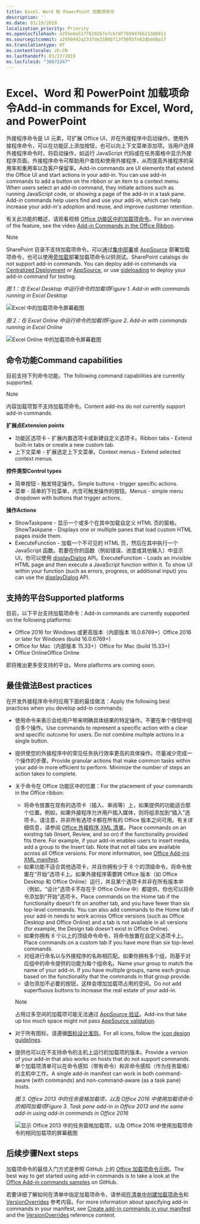 ```yaml
---
title: Excel、Word 和 PowerPoint 加载项命令
description: ''
ms.date: 03/19/2019
localization_priority: Priority
ms.openlocfilehash: e255e6e517f6292b7e7cb7df7b59476b21306911
ms.sourcegitcommit: a2950492a2337de3180b713f5693fe82dbdd6a17
ms.translationtype: HT
ms.contentlocale: zh-CN
ms.lasthandoff: 03/27/2019
ms.locfileid: "30872247"
---
```

# <a name="add-in-commands-for-excel-word-and-powerpoint"></a><span data-ttu-id="08796-102">Excel、Word 和 PowerPoint 加载项命令</span><span class="sxs-lookup"><span data-stu-id="08796-102">Add-in commands for Excel, Word, and PowerPoint</span></span>

<span data-ttu-id="08796-p101">外接程序命令是 UI 元素，可扩展 Office UI，并在外接程序中启动操作。使用外接程序命令，可以在功能区上添加按钮，也可以向上下文菜单添加项。当用户选择外接程序命令时，将启动操作，如运行 JavaScript 代码或在任务窗格中显示外接程序页面。外接程序命令可帮助用户查找和使用外接程序，从而提高外接程序的采用率和重用率以及客户保留率。</span><span class="sxs-lookup"><span data-stu-id="08796-p101">Add-in commands are UI elements that extend the Office UI and start actions in your add-in. You can use add-in commands to add a button on the ribbon or an item to a context menu. When users select an add-in command, they initiate actions such as running JavaScript code, or showing a page of the add-in in a task pane. Add-in commands help users find and use your add-in, which can help increase your add-in's adoption and reuse, and improve customer retention.</span></span>

<span data-ttu-id="08796-107">有关此功能的概述，请观看视频 [Office 功能区中的加载项命令](https://channel9.msdn.com/events/Build/2016/P551)。</span><span class="sxs-lookup"><span data-stu-id="08796-107">For an overview of the feature, see the video [Add-in Commands in the Office Ribbon](https://channel9.msdn.com/events/Build/2016/P551).</span></span>

> [!NOTE]
> <span data-ttu-id="08796-p102">SharePoint 目录不支持加载项命令。可以通过[集中部署](../publish/centralized-deployment.md)或 [AppSource](/office/dev/store/submit-to-the-office-store) 部署加载项命令，也可以使用[旁加载](../testing/create-a-network-shared-folder-catalog-for-task-pane-and-content-add-ins.md)部署加载项命令以供测试。</span><span class="sxs-lookup"><span data-stu-id="08796-p102">SharePoint catalogs do not support add-in commands. You can deploy add-in commands via [Centralized Deployment](../publish/centralized-deployment.md) or [AppSource](/office/dev/store/submit-to-the-office-store), or use [sideloading](../testing/create-a-network-shared-folder-catalog-for-task-pane-and-content-add-ins.md) to deploy your add-in command for testing.</span></span> 

<span data-ttu-id="08796-110">*图 1：在 Excel Desktop 中运行命令的加载项*</span><span class="sxs-lookup"><span data-stu-id="08796-110">*Figure 1. Add-in with commands running in Excel Desktop*</span></span>

![Excel 中的加载项命令屏幕截图](../images/add-in-commands-1.png)

<span data-ttu-id="08796-112">*图 2：在 Excel Online 中运行命令的加载项*</span><span class="sxs-lookup"><span data-stu-id="08796-112">*Figure 2. Add-in with commands running in Excel Online*</span></span>

![Excel Online 中的加载项命令屏幕截图](../images/add-in-commands-2.png)

## <a name="command-capabilities"></a><span data-ttu-id="08796-114">命令功能</span><span class="sxs-lookup"><span data-stu-id="08796-114">Command capabilities</span></span>

<span data-ttu-id="08796-115">目前支持下列命令功能。</span><span class="sxs-lookup"><span data-stu-id="08796-115">The following command capabilities are currently supported.</span></span>

> [!NOTE]
> <span data-ttu-id="08796-116">内容加载项暂不支持加载项命令。</span><span class="sxs-lookup"><span data-stu-id="08796-116">Content add-ins do not currently support add-in commands.</span></span>

<span data-ttu-id="08796-117">**扩展点**</span><span class="sxs-lookup"><span data-stu-id="08796-117">**Extension points**</span></span>

- <span data-ttu-id="08796-118">功能区选项卡 - 扩展内置选项卡或新建自定义选项卡。</span><span class="sxs-lookup"><span data-stu-id="08796-118">Ribbon tabs - Extend built-in tabs or create a new custom tab.</span></span>
- <span data-ttu-id="08796-119">上下文菜单 - 扩展选定上下文菜单。</span><span class="sxs-lookup"><span data-stu-id="08796-119">Context menus - Extend selected context menus.</span></span>

<span data-ttu-id="08796-120">**控件类型**</span><span class="sxs-lookup"><span data-stu-id="08796-120">**Control types**</span></span>

- <span data-ttu-id="08796-121">简单按钮 - 触发特定操作。</span><span class="sxs-lookup"><span data-stu-id="08796-121">Simple buttons - trigger specific actions.</span></span>
- <span data-ttu-id="08796-122">菜单 - 简单的下拉菜单，内含可触发操作的按钮。</span><span class="sxs-lookup"><span data-stu-id="08796-122">Menus - simple menu dropdown with buttons that trigger actions.</span></span>

<span data-ttu-id="08796-123">**操作**</span><span class="sxs-lookup"><span data-stu-id="08796-123">**Actions**</span></span>

- <span data-ttu-id="08796-124">ShowTaskpane - 显示一个或多个在其中加载自定义 HTML 页的窗格。</span><span class="sxs-lookup"><span data-stu-id="08796-124">ShowTaskpane - Displays one or multiple panes that load custom HTML pages inside them.</span></span>
- <span data-ttu-id="08796-p103">ExecuteFunction - 加载一个不可见的 HTML 页，然后在其中执行一个 JavaScript 函数。若要在你的函数（例如错误、进度或其他输入）中显示 UI，你可以使用 [displayDialog](/javascript/api/office/office.ui) API。</span><span class="sxs-lookup"><span data-stu-id="08796-p103">ExecuteFunction - Loads an invisible HTML page and then execute a JavaScript function within it. To show UI within your function (such as errors, progress, or additional input) you can use the [displayDialog](/javascript/api/office/office.ui) API.</span></span>  

## <a name="supported-platforms"></a><span data-ttu-id="08796-127">支持的平台</span><span class="sxs-lookup"><span data-stu-id="08796-127">Supported platforms</span></span>

<span data-ttu-id="08796-128">目前，以下平台支持加载项命令：</span><span class="sxs-lookup"><span data-stu-id="08796-128">Add-in commands are currently supported on the following platforms:</span></span>

- <span data-ttu-id="08796-129">Office 2016 for Windows 或更高版本（内部版本 16.0.6769+）</span><span class="sxs-lookup"><span data-stu-id="08796-129">Office 2016 or later for Windows (build 16.0.6769+)</span></span>
- <span data-ttu-id="08796-130">Office for Mac（内部版本 15.33+）</span><span class="sxs-lookup"><span data-stu-id="08796-130">Office for Mac (build 15.33+)</span></span>
- <span data-ttu-id="08796-131">Office Online</span><span class="sxs-lookup"><span data-stu-id="08796-131">Office Online</span></span>

<span data-ttu-id="08796-132">即将推出更多受支持的平台。</span><span class="sxs-lookup"><span data-stu-id="08796-132">More platforms are coming soon.</span></span>

## <a name="best-practices"></a><span data-ttu-id="08796-133">最佳做法</span><span class="sxs-lookup"><span data-stu-id="08796-133">Best practices</span></span>

<span data-ttu-id="08796-134">在开发外接程序命令时应用下面的最佳做法：</span><span class="sxs-lookup"><span data-stu-id="08796-134">Apply the following best practices when you develop add-in commands:</span></span>

- <span data-ttu-id="08796-p104">使用命令来表示会给用户带来明确具体结果的特定操作。不要在单个按钮中组合多个操作。</span><span class="sxs-lookup"><span data-stu-id="08796-p104">Use commands to represent a specific action with a clear and specific outcome for users. Do not combine multiple actions in a single button.</span></span>
- <span data-ttu-id="08796-p105">提供使您的外接程序中的常见任务执行效率更高的具体操作。尽量减少完成一个操作的步骤。</span><span class="sxs-lookup"><span data-stu-id="08796-p105">Provide granular actions that make common tasks within your add-in more efficient to perform. Minimize the number of steps an action takes to complete.</span></span>
- <span data-ttu-id="08796-139">关于命令在 Office 功能区中的位置：</span><span class="sxs-lookup"><span data-stu-id="08796-139">For the placement of your commands in the Office ribbon:</span></span>
    - <span data-ttu-id="08796-p106">将命令放置在现有的选项卡（插入、审阅等）上，如果提供的功能适合那个位置。例如，如果外接程序允许用户插入媒体，则将组添加到“插入”选项卡。请注意，并非所有选项卡都在所有的 Office 版本之间可用。有关详细信息，请参阅 [Office 外接程序 XML 清单](../develop/add-in-manifests.md)。</span><span class="sxs-lookup"><span data-stu-id="08796-p106">Place commands on an existing tab (Insert, Review, and so on) if the functionality provided fits there. For example, if your add-in enables users to insert media, add a group to the Insert tab. Note that not all tabs are available across all Office versions. For more information, see [Office Add-ins XML manifest](../develop/add-in-manifests.md).</span></span> 
    - <span data-ttu-id="08796-p107">如果功能不适合其他选项卡，并且你拥有少于 6 个的顶级命令，将命令放置在“开始”选项卡上。如果外接程序需要跨 Office 版本（如 Office Desktop 和 Office Online）运行，并且某个选项卡并非在所有版本中（例如，“设计”选项卡不存在于 Office Online 中）都提供，你也可以将命令添加到“开始”选项卡。</span><span class="sxs-lookup"><span data-stu-id="08796-p107">Place commands on the Home tab if the functionality doesn't fit on another tab, and you have fewer than six top-level commands. You can also add commands to the Home tab if your add-in needs to work across Office versions (such as Office Desktop and Office Online) and a tab is not available in all versions (for example, the Design tab doesn't exist in Office Online).</span></span>  
    - <span data-ttu-id="08796-145">如果你拥有 6 个以上的顶级命令命令，将命令放置在自定义选项卡上。</span><span class="sxs-lookup"><span data-stu-id="08796-145">Place commands on a custom tab if you have more than six top-level commands.</span></span>
    - <span data-ttu-id="08796-p108">对组进行命名以与外接程序的名称相匹配。如果你拥有多个组，则基于对应组中的命令提供的功能为每个组命名。</span><span class="sxs-lookup"><span data-stu-id="08796-p108">Name your group to match the name of your add-in. If you have multiple groups, name each group based on the functionality that the commands in that group provide.</span></span>
    - <span data-ttu-id="08796-148">请勿添加不必要的按钮，这样会增加加载项占用的空间。</span><span class="sxs-lookup"><span data-stu-id="08796-148">Do not add superfluous buttons to increase the real estate of your add-in.</span></span>

     > [!NOTE]
     > <span data-ttu-id="08796-149">占用过多空间的加载项可能无法通过 [AppSource 验证](/office/dev/store/validation-policies)。</span><span class="sxs-lookup"><span data-stu-id="08796-149">Add-ins that take up too much space might not pass [AppSource validation](/office/dev/store/validation-policies).</span></span>

- <span data-ttu-id="08796-150">对于所有图标，请遵循[图标设计准则](add-in-icons.md)。</span><span class="sxs-lookup"><span data-stu-id="08796-150">For all icons, follow the [icon design guidelines](add-in-icons.md).</span></span>
- <span data-ttu-id="08796-151">提供也可以在不支持命令的主机上运行的加载项的版本。</span><span class="sxs-lookup"><span data-stu-id="08796-151">Provide a version of your add-in that also works on hosts that do not support commands.</span></span> <span data-ttu-id="08796-152">单个加载项清单可以在命令感知（带有命令）和非命令感知（作为任务窗格）的主机中工作。</span><span class="sxs-lookup"><span data-stu-id="08796-152">A single add-in manifest can work in both command-aware (with commands) and non-command-aware (as a task pane) hosts.</span></span>

   <span data-ttu-id="08796-153">*图 3. Office 2013 中的任务窗格加载项，以及 Office 2016 中使用加载项命令的相同加载项*</span><span class="sxs-lookup"><span data-stu-id="08796-153">*Figure 3. Task pane add-in in Office 2013 and the same add-in using add-in commands in Office 2016*</span></span>

   ![显示 Office 2013 中的任务窗格加载项，以及 Office 2016 中使用加载项命令的相同加载项的屏幕截图](../images/office-task-pane-add-ins.png)


## <a name="next-steps"></a><span data-ttu-id="08796-155">后续步骤</span><span class="sxs-lookup"><span data-stu-id="08796-155">Next steps</span></span>

<span data-ttu-id="08796-156">加载项命令的最佳入门方式是参照 GitHub 上的 [Office 加载项命令示例](https://github.com/OfficeDev/Office-Add-in-Commands-Samples/)。</span><span class="sxs-lookup"><span data-stu-id="08796-156">The best way to get started using add-in commands is to take a look at the [Office Add-in commands samples](https://github.com/OfficeDev/Office-Add-in-Commands-Samples/) on GitHub.</span></span>

<span data-ttu-id="08796-157">若要详细了解如何在清单中指定加载项命令，请参阅[在清单中创建加载项命令](../develop/create-addin-commands.md)和 [VersionOverrides](/office/dev/add-ins/reference/manifest/versionoverrides) 参考内容。</span><span class="sxs-lookup"><span data-stu-id="08796-157">For more information about specifying add-in commands in your manifest, see [Create add-in commands in your manifest](../develop/create-addin-commands.md) and the [VersionOverrides](/office/dev/add-ins/reference/manifest/versionoverrides) reference content.</span></span>
